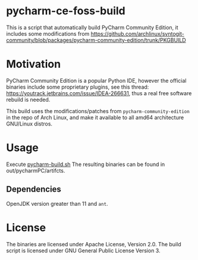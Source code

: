 # pycharm-ce-foss-build

This is a script that automatically build PyCharm Community Edition, it includes some modifications from https://github.com/archlinux/svntogit-community/blob/packages/pycharm-community-edition/trunk/PKGBUILD

# Motivation

PyCharm Community Edition is a popular Python IDE, however the official binaries include some proprietary plugins, see this thread: https://youtrack.jetbrains.com/issue/IDEA-266631, thus a real free software rebuild is needed.

This build uses the modifications/patches from ```pycharm-community-edition``` in the repo of Arch Linux, and make it available to all amd64 architecture GNU/Linux distros.

# Usage

Execute [pycharm-build.sh](pycharm-build.sh)
The resulting binaries can be found in out/pycharmPC/artifcts.

## Dependencies
OpenJDK version greater than 11 and ```ant```.

# License

The binaries are licensed under Apache License, Version 2.0.
The build script is licensed under GNU General Public License Version 3.
